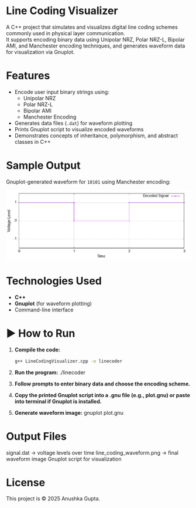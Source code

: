 # Line Coding Visualizer

A C++ project that simulates and visualizes digital line coding schemes commonly used in physical layer communication.  
It supports encoding binary data using Unipolar NRZ, Polar NRZ-L, Bipolar AMI, and Manchester encoding techniques, and generates waveform data for visualization via Gnuplot.

# Features

- Encode user input binary strings using:
  - Unipolar NRZ
  - Polar NRZ-L
  - Bipolar AMI
  - Manchester Encoding
- Generates data files (`.dat`) for waveform plotting
- Prints Gnuplot script to visualize encoded waveforms
- Demonstrates concepts of inheritance, polymorphism, and abstract classes in C++

# Sample Output

Gnuplot-generated waveform for `10101` using Manchester encoding:

![Line Coding Waveform](line_coding_waveform.png)

# Technologies Used

- **C++**
- **Gnuplot** (for waveform plotting)
- Command-line interface

# ▶️ How to Run

1. **Compile the code:**

   ```bash
   g++ LineCodingVisualizer.cpp -o linecoder

2. **Run the program:**
./linecoder

3. **Follow prompts to enter binary data and choose the encoding scheme.**

4. **Copy the printed Gnuplot script into a .gnu file (e.g., plot.gnu) or paste into terminal if Gnuplot is installed.**

5. **Generate waveform image:**
gnuplot plot.gnu

# Output Files
signal.dat → voltage levels over time
line_coding_waveform.png → final waveform image
Gnuplot script for visualization

# License
This project is © 2025 Anushka Gupta.
